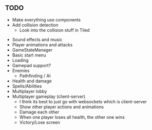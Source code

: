 

## TODO
<!-- - Check out Gulp -->
<!-- - Check out SCSS -->
<!-- - Decide on tech stack for project (HTML, TypeScript) -->
<!-- - Setup typescript to also work with HTML and others -->
<!-- - Find tutorials -->
<!-- - create comments describing files to implement
    - https://levelup.gitconnected.com/gamedev-patterns-and-algorithms-in-action-with-typescript-game-loop-2-2-c0d57a8e5ec2
- implement using the following as a guide (better way of actually writing the code, but other ref is better for architecture)
    - https://iamschulz.com/writing-a-game-in-typescript/ -->
<!-- - Use a tileset in tilemap and display tiles via their tileset index -->
<!-- - Switch to proper setup with express server -->
<!-- - Import tilesets from file (created with Tiled) -->
<!-- - Import tilemaps from file (created with Tiled) -->
<!-- - Consolidate file structure -->
<!-- - Add a scale factor to all images and tile locations -->
<!-- - Add animations to tiles -->
<!-- - Add Sprite class -->
<!-- - Add a playable character
    - Keybindings -->
<!-- - Add a camera that follows the player -->
<!-- - Fix game not resetting when server resets -->
<!-- - Fix tile drawing between pixels causing a line between them when moving the camera -->
- Make everything use components
- Add collision detection
    - Look into the collision stuff in Tiled
<!-- - Add animated tiles
    - Look into the animated tiles in Tiled -->
- Sound effects and music
- Player animations and attacks
- GameStateManager
- Basic start menu
- Loading
- Gamepad support?
- Enemies
    - Pathfinding / AI
- Health and damage
- Spells/Abilities
- Multiplayer lobby
- Multiplayer gameplay (client-server)
    <!-- - https://github.com/Tom32i/netcode -->
    <!-- - https://www.youtube.com/watch?v=0NLe4IpdS1w -->
    <!-- - May want to use GGPO rollback netcode
        - There is a version written in rust:
            - https://github.com/HouraiTeahouse/backroll-rs
        - Can call Rust code via JS:
            - https://opensource.com/article/19/3/calling-rust-javascript -->
    <!-- - Check out Web RTC (p2p) (if can't do this, then have to use web sockets which is client-server, or maybe even some kind of rust custom server backend)
        - https://developer.mozilla.org/en-US/docs/Web/API/WebRTC_API
        - https://medium.com/@fengliu_367/getting-started-with-webrtc-a-practical-guide-with-example-code-b0f60efdd0a7
        - https://github.com/rameshvarun/netplayjs seems to use WebRTC + rollback -->
    - I think its best to just go with websockets which is client-server
    - Show other player actions and animations
    - Damage each other
    - When one player loses all health, the other one wins
    - Victory/Lose screen







